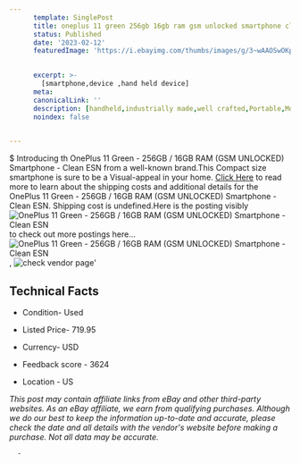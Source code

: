 ```yaml
---
      template: SinglePost
      title: oneplus 11 green 256gb 16gb ram gsm unlocked smartphone clean esn
      status: Published
      date: '2023-02-12'
      featuredImage: 'https://i.ebayimg.com/thumbs/images/g/3~wAAOSwOKpj5DWX/s-l225.jpg'
       

      excerpt: >-
        [smartphone,device ,hand held device]
      meta:
      canonicalLink: ''
      description: [handheld,industrially made,well crafted,Portable,Mobile,Compact,Convenient,Lightweight,Maneuverable,Man-portable,Miniature,Carriable,Hand-held,Light,Holdable,Transportable,Mobile device,Pocket-sized,On-the-go,Wireless,Cordless,Compact size,Convenient size, smartphone,device ,hand held device]
      noindex: false
      

---
```

$
      Introducing th OnePlus 11 Green - 256GB / 16GB RAM (GSM UNLOCKED) Smartphone - Clean ESN from a well-known brand.This Compact size smartphone is sure to be a Visual-appeal in your home. [Click Here](https://www.ebay.com/itm/266126224924?hash=item3df65bee1c%3Ag%3A3%7EwAAOSwOKpj5DWX&mkevt=1&mkcid=1&mkrid=711-53200-19255-0&campid=%253CePNCampaignId%253E&customid=%253CreferenceId%253E&toolid=10049) to read more to learn about the shipping costs and additional details for the OnePlus 11 Green - 256GB / 16GB RAM (GSM UNLOCKED) Smartphone - Clean ESN. Shipping cost is undefined.Here is the posting visibly ![OnePlus 11 Green - 256GB / 16GB RAM (GSM UNLOCKED) Smartphone - Clean ESN](https://i.ebayimg.com/thumbs/images/g/3~wAAOSwOKpj5DWX/s-l225.jpg) to check out more postings here... ![OnePlus 11 Green - 256GB / 16GB RAM (GSM UNLOCKED) Smartphone - Clean ESN](https://i.ebayimg.com/images/g/3~wAAOSwOKpj5DWX/s-l1600.jpg), ![check vendor page](https://origin-galleryplus.ebayimg.com/ws/web/266126224924_2_0_1/225x225.jpg,https://origin-galleryplus.ebayimg.com/ws/web/266126224924_3_0_1/225x225.jpg,https://origin-galleryplus.ebayimg.com/ws/web/266126224924_4_0_1/225x225.jpg,https://origin-galleryplus.ebayimg.com/ws/web/266126224924_5_0_1/225x225.jpg,https://origin-galleryplus.ebayimg.com/ws/web/266126224924_6_0_1/225x225.jpg,https://origin-galleryplus.ebayimg.com/ws/web/266126224924_7_0_1/225x225.jpg,https://origin-galleryplus.ebayimg.com/ws/web/266126224924_8_0_1/225x225.jpg,https://origin-galleryplus.ebayimg.com/ws/web/266126224924_9_0_1/225x225.jpg,https://origin-galleryplus.ebayimg.com/ws/web/266126224924_10_0_1/225x225.jpg,https://origin-galleryplus.ebayimg.com/ws/web/266126224924_11_0_1/225x225.jpg,https://origin-galleryplus.ebayimg.com/ws/web/266126224924_12_0_1/225x225.jpg)'

      

 ## Technical Facts 



     
      

 - Condition- Used 


      

 - Listed Price- 719.95 


      

 - Currency- USD 


      

 - Feedback score - 3624 


      

 - Location - US 


      
      

 *_This post may contain affiliate links from eBay and other third-party websites. As an eBay affiliate, we earn from qualifying purchases. Although we do our best to keep the information up-to-date and accurate, please check the date and all details with the vendor's website before making a purchase. Not all data may be accurate._*




      -
